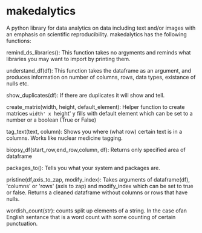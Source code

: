 # makedalytics
A python library for data analytics on data including text and/or images with an emphasis on scientific reproducibility. 
makedalytics has the following functions: 

remind_ds_libraries():
  This function takes no argyments and reminds what libraries you may want to import by printing them.
    
understand_df(df):
  This function takes the dataframe as an argument, and produces information on number of columns, rows, data types, existance of nulls etc.
    
show_duplicates(df):
    If there are duplicates it will show and tell. 

create_matrix(width, height, default_element):
    Helper function to create matrices `width' x `height' y
    fills with default element which can be set to a number or a boolean (True or False) 
    
tag_text(text, column):
    Shows you where (what row) certain text is in a columns. Works like nuclear medicine tagging. 

biopsy_df(start_row,end_row,column, df):
    Returns only specified area of dataframe


packages_to():
    Tells you what your system and packages are.


pristine(df,axis_to_zap, modify_index):
    Takes arguments of dataframe(df), 'columns' or 'rows' (axis to zap) and modify_index which can be set to true or false.
    Returns a cleaned dataframe without columns or rows that have nulls.

wordish_count(str):
    counts split up elements of a string. In the case ofan English sentance that is a word count with some counting of certain punctuation.
